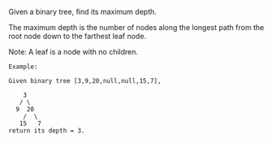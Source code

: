 Given a binary tree, find its maximum depth.

The maximum depth is the number of nodes along the longest path from the root node down to the farthest leaf node.

Note: A leaf is a node with no children.
```
Example:

Given binary tree [3,9,20,null,null,15,7],

    3
   / \
  9  20
    /  \
   15   7
return its depth = 3.
```